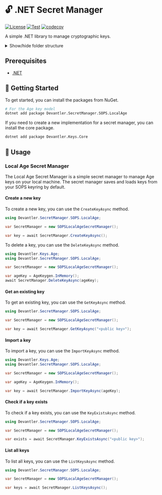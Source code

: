 # 🔓 .NET Secret Manager

[![License](https://img.shields.io/badge/License-Apache_2.0-blue.svg)](https://opensource.org/licenses/Apache-2.0)
[![Test](https://github.com/devantler-tech/dotnet-secret-manager/actions/workflows/test.yaml/badge.svg)](https://github.com/devantler-tech/dotnet-secret-manager/actions/workflows/test.yaml)
[![codecov](https://codecov.io/gh/devantler-tech/dotnet-secret-manager/graph/badge.svg?token=RhQPb4fE7z)](https://codecov.io/gh/devantler-tech/dotnet-secret-manager)

A simple .NET library to manage cryptographic keys.

<details>
  <summary>Show/hide folder structure</summary>

<!-- readme-tree start -->
```
.
├── .github
│   └── workflows
├── src
│   ├── Devantler.SecretManager.Core
│   └── Devantler.SecretManager.SOPS.LocalAge
│       ├── Models
│       └── Utils
└── tests
    └── Devantler.SecretManager.SOPS.LocalAge.Tests
        ├── SOPSLocalAgeSecretManagerTests
        └── Utils
            └── SOPSConfigHelperTests

13 directories
```
<!-- readme-tree end -->

</details>

## Prerequisites

- [.NET](https://dotnet.microsoft.com/en-us/)

## 🚀 Getting Started

To get started, you can install the packages from NuGet.

```bash
# For the Age key model
dotnet add package Devantler.SecretManager.SOPS.LocalAge
```

If you need to create a new implementation for a secret manager, you can install the core package.

```bash
dotnet add package Devantler.Keys.Core
```

## 📝 Usage

### Local Age Secret Manager

The Local Age Secret Manager is a simple secret manager to manage Age keys on your local machine. The secret manager saves and loads keys from your SOPS keyring by default.

#### Create a new key

To create a new key, you can use the `CreateKeyAsync` method.

```csharp
using Devantler.SecretManager.SOPS.LocalAge;

var SecretManager = new SOPSLocalAgeSecretManager();

var key = await SecretManager.CreateKeyAsync();
```

To delete a key, you can use the `DeleteKeyAsync` method.

```csharp
using Devantler.Keys.Age;
using Devantler.SecretManager.SOPS.LocalAge;

var SecretManager = new SOPSLocalAgeSecretManager();

var ageKey = AgeKeygen.InMemory();
await SecretManager.DeleteKeyAsync(ageKey);
```

#### Get an existing key

To get an existing key, you can use the `GetKeyAsync` method.

```csharp
using Devantler.SecretManager.SOPS.LocalAge;

var SecretManager = new SOPSLocalAgeSecretManager();

var key = await SecretManager.GetKeyAsync("<public key>");
```

#### Import a key

To import a key, you can use the `ImportKeyAsync` method.

```csharp
using Devantler.Keys.Age;
using Devantler.SecretManager.SOPS.LocalAge;

var SecretManager = new SOPSLocalAgeSecretManager();

var ageKey = AgeKeygen.InMemory();

var key = await SecretManager.ImportKeyAsync(ageKey);
```

#### Check if a key exists

To check if a key exists, you can use the `KeyExistsAsync` method.

```csharp
using Devantler.SecretManager.SOPS.LocalAge;

var SecretManager = new SOPSLocalAgeSecretManager();

var exists = await SecretManager.KeyExistsAsync("<public key>");
```

#### List all keys

To list all keys, you can use the `ListKeysAsync` method.

```csharp
using Devantler.SecretManager.SOPS.LocalAge;

var SecretManager = new SOPSLocalAgeSecretManager();

var keys = await SecretManager.ListKeysAsync();
```
